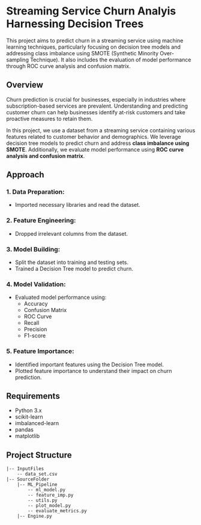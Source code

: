 # Streaming Service Churn Analyis Harnessing Decision Trees

This project aims to predict churn in a streaming service using machine learning techniques, particularly focusing on decision tree models and addressing class imbalance using SMOTE (Synthetic Minority Over-sampling Technique). It also includes the evaluation of model performance through ROC curve analysis and confusion matrix.

## Overview

Churn prediction is crucial for businesses, especially in industries where subscription-based services are prevalent. Understanding and predicting customer churn can help businesses identify at-risk customers and take proactive measures to retain them.

In this project, we use a dataset from a streaming service containing various features related to customer behavior and demographics. We leverage decision tree models to predict churn and address **class imbalance using SMOTE**. Additionally, we evaluate model performance using **ROC curve analysis and confusion matrix**.

## Approach
### 1. Data Preparation:
- Imported necessary libraries and read the dataset.

### 2. Feature Engineering:
- Dropped irrelevant columns from the dataset.

### 3. Model Building:
- Split the dataset into training and testing sets.
- Trained a Decision Tree model to predict churn.

### 4. Model Validation:
- Evaluated model performance using:
  - Accuracy
  - Confusion Matrix
  - ROC Curve
  - Recall
  - Precision
  - F1-score

### 5. Feature Importance:
- Identified important features using the Decision Tree model.
- Plotted feature importance to understand their impact on churn prediction.

## Requirements

- Python 3.x
- scikit-learn
- imbalanced-learn
- pandas
- matplotlib

## Project Structure
```
|-- InputFiles
    -- data_set.csv
|-- SourceFolder
    |-- ML_Pipeline
        -- ml_model.py
        -- feature_imp.py
        -- utils.py
        -- plot_model.py
        -- evaluate_metrics.py
    |-- Engine.py
